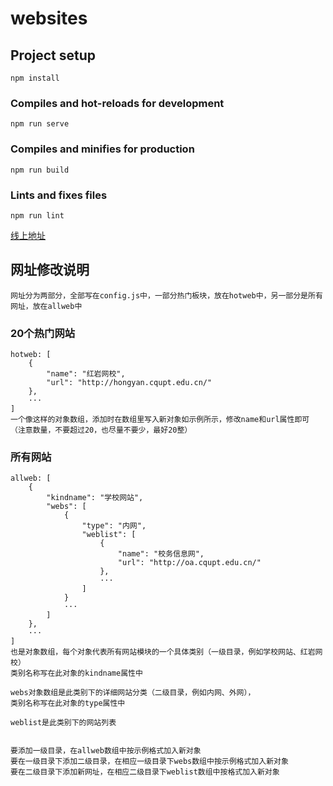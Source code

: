 # websites

## Project setup
```
npm install
```

### Compiles and hot-reloads for development
```
npm run serve
```

### Compiles and minifies for production
```
npm run build
```

### Lints and fixes files
```
npm run lint
```

[线上地址](https://hongyan.cqupt.edu.cn/websites/)

## 网址修改说明
```
网址分为两部分，全部写在config.js中，一部分热门板块，放在hotweb中，另一部分是所有网址，放在allweb中
```

### 20个热门网站
```
hotweb: [
    {
        "name": "红岩网校",
        "url": "http://hongyan.cqupt.edu.cn/"
    }, 
    ···
]
一个像这样的对象数组，添加时在数组里写入新对象如示例所示，修改name和url属性即可
（注意数量，不要超过20，也尽量不要少，最好20整）
```

### 所有网站
```
allweb: [
    {
        "kindname": "学校网站",
        "webs": [
            {
                "type": "内网",
                "weblist": [
                    {
                        "name": "校务信息网",
                        "url": "http://oa.cqupt.edu.cn/"
                    },
                    ···
                ]
            }
            ···
        ]
    },
    ···
]
也是对象数组，每个对象代表所有网站模块的一个具体类别（一级目录，例如学校网站、红岩网校）
类别名称写在此对象的kindname属性中

webs对象数组是此类别下的详细网站分类（二级目录，例如内网、外网），
类别名称写在此对象的type属性中

weblist是此类别下的网站列表


要添加一级目录，在allweb数组中按示例格式加入新对象
要在一级目录下添加二级目录，在相应一级目录下webs数组中按示例格式加入新对象
要在二级目录下添加新网址，在相应二级目录下weblist数组中按格式加入新对象

```
